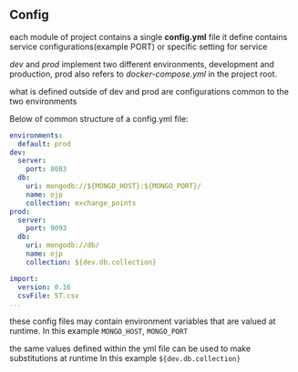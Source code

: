 
## Config

each module of project contains a single **config.yml** file
it define contains service configurations(example PORT) or specific setting for service

*dev* and *prod* implement two different environments, development and production,
prod also refers to *docker-compose.yml* in the project root.

what is defined outside of dev and prod are configurations common to the two environments

Below of common structure of a config.yml file:
```yaml
environments:
  default: prod
dev:
  server:
    port: 8083
  db:
    uri: mongodb://${MONGO_HOST}:${MONGO_PORT}/
    name: ojp
    collection: exchange_points
prod:
  server:
    port: 9093
  db:
    uri: mongodb://db/
    name: ojp
    collection: ${dev.db.collection}

import:
  version: 0.16
  csvFile: 5T.csv
...

```
these config files may contain environment variables that are valued at runtime.
In this example ```MONGO_HOST```, ```MONGO_PORT```

the same values defined within the yml file can be used to make substitutions at runtime
In this example ```${dev.db.collection}```
